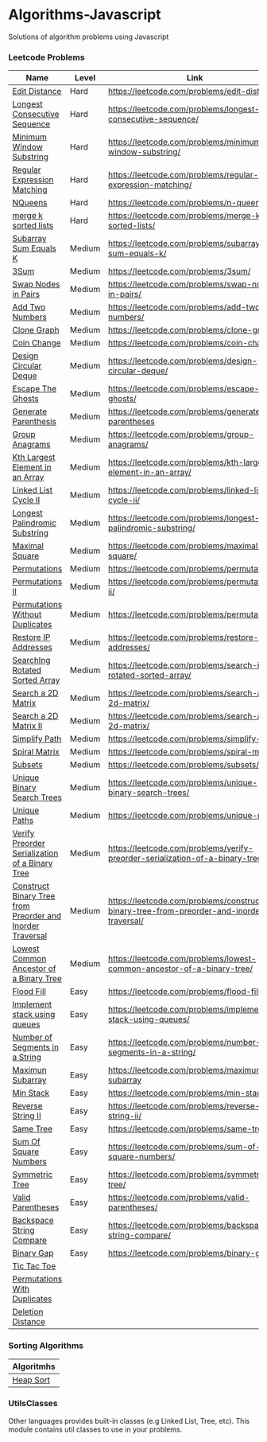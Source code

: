 # Algorithms-Javascript

Solutions of algorithm problems using Javascript

### Leetcode Problems

| Name | Level | Link | 
| - | - | - |
| [Edit Distance ](/LeetcodeProblems/Edit_Distance.js)                                                 | Hard   | https://leetcode.com/problems/edit-distance/ |
| [Longest Consecutive Sequence ](/LeetcodeProblems/Longest_Consecutive_Sequence.js)                   | Hard   | https://leetcode.com/problems/longest-consecutive-sequence/ |
| [Minimum Window Substring ](/LeetcodeProblems/Minimum_Window_Substring.js)                           | Hard   | https://leetcode.com/problems/minimum-window-substring/ |
| [Regular Expression Matching ](/LeetcodeProblems/Regular_Expression_Matching.js)                     | Hard   | https://leetcode.com/problems/regular-expression-matching/ |
| [NQueens ](/LeetcodeProblems/NQueens.js)                                                             | Hard   | https://leetcode.com/problems/n-queens/ |
| [merge k sorted lists ](/LeetcodeProblems/merge_k_sorted_lists.js)                                   | Hard   | https://leetcode.com/problems/merge-k-sorted-lists/ |
| [Subarray Sum Equals K ](/LeetcodeProblems/Subarray_Sum_Equals_K.js)                                 | Medium | https://leetcode.com/problems/subarray-sum-equals-k/ | 
| [3Sum ](/LeetcodeProblems/3Sum.js)                                                                   | Medium | https://leetcode.com/problems/3sum/ | 
| [Swap Nodes in Pairs](/LeetcodeProblems/Swap_Nodes_in_Pairs.js)                                      | Medium | https://leetcode.com/problems/swap-nodes-in-pairs/ | 
| [Add Two Numbers ](/LeetcodeProblems/Add_Two_Numbers.js)                                             | Medium | https://leetcode.com/problems/add-two-numbers/  |
| [Clone Graph ](/LeetcodeProblems/Clone_Graph.js)                                                     | Medium | https://leetcode.com/problems/clone-graph/ |
| [Coin Change ](/LeetcodeProblems/Coin_Change.js)                                                     | Medium | https://leetcode.com/problems/coin-change/ |
| [Design Circular Deque ](/LeetcodeProblems/Design_Circular_Deque.js)                                 | Medium | https://leetcode.com/problems/design-circular-deque/
| [Escape The Ghosts ](/LeetcodeProblems/Escape_The_Ghosts.js)                                         | Medium | https://leetcode.com/problems/escape-the-ghosts/ |
| [Generate Parenthesis ](/LeetcodeProblems/Generate_Parenthesis.js)                                   | Medium | https://leetcode.com/problems/generate-parentheses | 
| [Group Anagrams ](/LeetcodeProblems/Group_Anagrams.js)                                               | Medium | https://leetcode.com/problems/group-anagrams/
| [Kth Largest Element in an Array ](/LeetcodeProblems/Kth_Largest_Element_in_an_Array.js)             | Medium | https://leetcode.com/problems/kth-largest-element-in-an-array/ |
| [Linked List Cycle II ](/LeetcodeProblems/Linked_List_Cycle_II.js)                                   | Medium | https://leetcode.com/problems/linked-list-cycle-ii/ |
| [Longest Palindromic Substring ](/LeetcodeProblems/Longest_Palindromic_Substring.js)                 | Medium | https://leetcode.com/problems/longest-palindromic-substring/ |
| [Maximal Square ](/LeetcodeProblems/Maximal_Square.js)                                               | Medium | https://leetcode.com/problems/maximal-square/ |
| [Permutations ](/LeetcodeProblems/Permutations.js)                                                   | Medium | https://leetcode.com/problems/permutations/ |
| [Permutations II ](/LeetcodeProblems/Permutations_II.js)                                             | Medium | https://leetcode.com/problems/permutations-ii/ |
| [Permutations Without Duplicates ](/LeetcodeProblems/Permutations_Without_Duplicates.js)             | Medium | https://leetcode.com/problems/permutations/ |
| [Restore IP Addresses ](/LeetcodeProblems/Restore_IP_Addresses.js)                                   | Medium | https://leetcode.com/problems/restore-ip-addresses/ |
| [SearchIng Rotated Sorted Array ](/LeetcodeProblems/SearchIng_Rotated_Sorted_Array.js)               | Medium | https://leetcode.com/problems/search-in-rotated-sorted-array/ |
| [Search a 2D Matrix ](/LeetcodeProblems/Search_a_2D_Matrix.js)                                       | Medium | https://leetcode.com/problems/search-a-2d-matrix/ |
| [Search a 2D Matrix II ](/LeetcodeProblems/Search_a_2D_Matrix_II.js)                                 | Medium | https://leetcode.com/problems/search-a-2d-matrix/ |
| [Simplify Path ](/LeetcodeProblems/Simplify_Path.js)                                                 | Medium | https://leetcode.com/problems/simplify-path/ |
| [Spiral Matrix ](/LeetcodeProblems/Spiral_Matrix.js)                                                 | Medium | https://leetcode.com/problems/spiral-matrix/ |
| [Subsets ](/LeetcodeProblems/Subsets.js)                                                             | Medium | https://leetcode.com/problems/subsets/ |
| [Unique Binary Search Trees ](/LeetcodeProblems/Unique_Binary_Search_Trees.js)                       | Medium | https://leetcode.com/problems/unique-binary-search-trees/ |
| [Unique Paths ](/LeetcodeProblems/Unique_Paths.js)                                                   | Medium | https://leetcode.com/problems/unique-paths/ |
| [Verify Preorder Serialization of a Binary Tree ](/LeetcodeProblems/Verify_Preorder_Serialization_of_a_Binary_Tree.js)              | Medium | https://leetcode.com/problems/verify-preorder-serialization-of-a-binary-tree/ |
| [Construct Binary Tree from Preorder and Inorder Traversal ](/LeetcodeProblems/Construct_Binary_Tree_from_Preorder_and_Inorder_Traversal.js)   | Medium | https://leetcode.com/problems/construct-binary-tree-from-preorder-and-inorder-traversal/ | 
| [Lowest Common Ancestor of a Binary Tree ](/LeetcodeProblems/Lowest_Common_Ancestor_of_a_Binary_Tree.js) | Medium | https://leetcode.com/problems/lowest-common-ancestor-of-a-binary-tree/ |
| [Flood Fill ](/LeetcodeProblems/Flood_Fill.js)                                                       | Easy   | https://leetcode.com/problems/flood-fill/ |
| [Implement stack using queues ](/LeetcodeProblems/Implement_stack_using_queues.js)                   | Easy   | https://leetcode.com/problems/implement-stack-using-queues/ |
| [Number of Segments in a String ](/LeetcodeProblems/Number_of_Segments_in_a_String.js)               | Easy   | https://leetcode.com/problems/number-of-segments-in-a-string/ |
| [Maximun Subarray ](/LeetcodeProblems/Maximun_Subarray.js)                                           | Easy   | https://leetcode.com/problems/maximum-subarray |
| [Min Stack ](/LeetcodeProblems/Min_Stack.js)                                                         | Easy   | https://leetcode.com/problems/min-stack/ |  
| [Reverse String II ](/LeetcodeProblems/Reverse_String_II.js)                                         | Easy   | https://leetcode.com/problems/reverse-string-ii/ | 
| [Same Tree ](/LeetcodeProblems/Same_Tree.js)                                                         | Easy   | https://leetcode.com/problems/same-tree/ |
| [Sum Of Square Numbers ](/LeetcodeProblems/Sum_Of_Square_Numbers.js)                                 | Easy   | https://leetcode.com/problems/sum-of-square-numbers/ |
| [Symmetric Tree ](/LeetcodeProblems/Symmetric_Tree.js)                                               | Easy   | https://leetcode.com/problems/symmetric-tree/ |
| [Valid Parentheses ](/LeetcodeProblems/Valid_Parentheses.js)                                         | Easy   | https://leetcode.com/problems/valid-parentheses/ |
| [Backspace String Compare ](/LeetcodeProblems/Backspace_String_Compare.js)                           | Easy   | https://leetcode.com/problems/backspace-string-compare/ |
| [Binary Gap ](/LeetcodeProblems/Binary_Gap.js)                                                       | Easy   | https://leetcode.com/problems/binary-gap/ |
| [Tic Tac Toe ](/LeetcodeProblems/Tic_Tac_Toe.js)                                                     |        | |
| [Permutations With Duplicates ](/LeetcodeProblems/Permutations_With_Duplicates.js)                   |        | |
| [Deletion Distance](/LeetcodeProblems/Deletion_Distance.js)                                          |        | |

### Sorting Algorithms
| Algoritmhs |
|      -     |
| [Heap Sort](/SortingAlgorithms/heapSort.js)  | 


### UtilsClasses

Other languages provides built-in classes (e.g Linked List, Tree, etc). This module contains util classes to use in your problems. 

